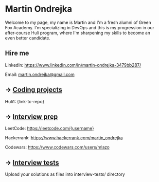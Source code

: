 # Martin Ondrejka

Welcome to my page, my name is Martin and I'm a fresh alumni of Green Fox Academy. I'm specializing in DevOps and this is my progression in our after-course Huli program, where I'm sharpening my skills to become an even better candidate.

## Hire me
LinkedIn: https://www.linkedin.com/in/martin-ondrejka-3479bb287/

Email: martin.ondrejka@gmail.com

## &rarr; [Coding projects](https://github.com/green-fox-academy/definitions/tree/master/project-phase/huli/coding-projects)
Huli1: {link-to-repo}

## &rarr; [Interview prep](https://github.com/green-fox-academy/teaching-materials/tree/master/interview)
LeetCode: https://leetcode.com/{username}

Hackerrank: https://www.hackerrank.com/martin_ondrejka

Codewars: https://www.codewars.com/users/mlazo

## &rarr; [Interview tests](https://github.com/green-fox-academy/teaching-materials/tree/master/project-phase/tech-interview-tests)
Upload your solutions as files into interview-tests/ directory


